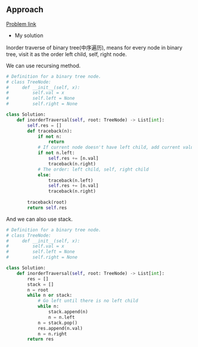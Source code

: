 ## Approach

[Problem link](https://leetcode.com/problems/binary-tree-inorder-traversal/)

- My solution

Inorder traverse of binary tree(中序遍历), means for every node in binary tree, visit it as the order left child, self, right node.

We can use recursing method.

```python
# Definition for a binary tree node.
# class TreeNode:
#     def __init__(self, x):
#         self.val = x
#         self.left = None
#         self.right = None

class Solution:
    def inorderTraversal(self, root: TreeNode) -> List[int]:
        self.res = []
        def traceback(n):
            if not n:
                return
            # If current node doesn't have left child, add current value into result, and traverse its right child
            if not n.left:
                self.res += [n.val]
                traceback(n.right)
            # The order: left child, self, right child
            else:
                traceback(n.left)
                self.res += [n.val]
                traceback(n.right)
                
        traceback(root)
        return self.res
```

And we can also use stack.

```python
# Definition for a binary tree node.
# class TreeNode:
#     def __init__(self, x):
#         self.val = x
#         self.left = None
#         self.right = None

class Solution:
    def inorderTraversal(self, root: TreeNode) -> List[int]:
        res = []
        stack = []
        n = root
        while n or stack:
            # Go left until there is no left child
            while n:
                stack.append(n)
                n = n.left
            n = stack.pop()
            res.append(n.val)
            n = n.right
        return res
```
